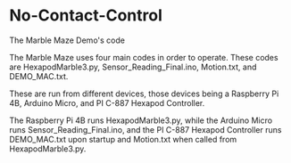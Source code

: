 # No-Contact-Control
The Marble Maze Demo's code

The Marble Maze uses four main codes in order to operate. These codes are HexapodMarble3.py, Sensor_Reading_Final.ino, Motion.txt, and DEMO_MAC.txt. 

These are run from different devices, those devices being a Raspberry Pi 4B, Arduino Micro, and PI C-887 Hexapod Controller. 

The Raspberry Pi 4B runs HexapodMarble3.py, while the Arduino Micro runs Sensor_Reading_Final.ino, and the PI C-887 Hexapod Controller runs DEMO_MAC.txt upon startup and Motion.txt when called from HexapodMarble3.py.

